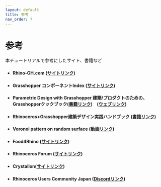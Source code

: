 ```yaml
---
layout: default
title: 参考
nav_order: 7
---
```


# 参考

本チュートリアルで参考にしたサイト、書籍など

* #### Rhino-GH.com \([サイトリンク](http://rhino-gh.com/)\)
* #### Grasshopper コンポーネントIndex \([サイトリンク](https://www.applicraft.com/ghcp_index/)\)
* #### Parametric Design with Grasshopper  建築/プロダクトのための、Grasshopperクックブック\([書籍リンク](https://www.amazon.co.jp/Parametric-Design-Grasshopper-増補改訂版-プロダクトのための、Grasshopperクックブック/dp/4802511213)\)　\([ウェブリンク](https://www.facebook.com/Parametric.Design.with.Grasshopper/)\)
* #### Rhinoceros+Grasshopper建築デザイン実践ハンドブック \([書籍リンク](https://www.amazon.co.jp/Rhinoceros-Grasshopper建築デザイン実践ハンドブック-建築文化シナジー-ノイズアーキテクツ/dp/4395241239/ref=pd_lpo_sbs_14_t_0?_encoding=UTF8&psc=1&refRID=C1WYNP9AM0XM4HMF9KVR)\)
* #### Voronoi pattern on random surface \([動画リンク](https://www.youtube.com/watch?v=tpazyRd_t-I)\)
* #### Food4Rhino \([サイトリンク](https://www.food4rhino.com/)\)
* #### Rhinoceros Forum \([サイトリンク](https://discourse.mcneel.com/)\)
* #### Crystallon\([サイトリンク](https://www.food4rhino.com/app/crystallon)\)
* #### Rhinoceros Users Community Japan \([Discordリンク](https://discord.gg/SeEHDQSeP8)\)
